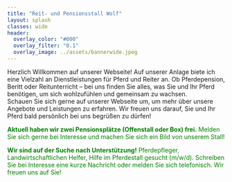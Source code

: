 ```yaml
---
title: "Reit- und Pensionsstall Wolf"
layout: splash
classes: wide
header:
  overlay_color: "#000"
  overlay_filter: "0.1"
  overlay_image: ../assets/bannerwide.jpeg
---
```


Herzlich Willkommen auf unserer Webseite! Auf unserer Anlage biete ich eine Vielzahl an Dienstleistungen für Pferd und Reiter an. Ob Pferdepension, Beritt oder Reitunterricht – bei uns finden Sie alles, was Sie und Ihr Pferd benötigen, um sich wohlzufühlen und gemeinsam zu wachsen.  
Schauen Sie sich gerne auf unserer Webseite um, um mehr über unsere Angebote und Leistungen zu erfahren. Wir freuen uns darauf, Sie und Ihr Pferd bald persönlich bei uns begrüßen zu dürfen!

<span style="color:green">**Aktuell haben wir zwei Pensionsplätze (Offenstall oder Box) frei.** Melden Sie sich gerne bei Interesse und machen Sie sich ein Bild von unserem Stall!</span>

<span style="color:green">**Wir sind auf der Suche nach Unterstützung!** Pferdepfleger, Landwirtschaftlichen Helfer, Hilfe im Pferdestall gesucht (m/w/d). Schreiben Sie bei Interesse eine kurze Nachricht oder melden Sie sich telefonisch. Wir freuen uns auf Sie!</span>
